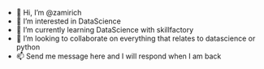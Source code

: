 - 👋 Hi, I’m @zamirich
- 👀 I’m interested in DataScience
- 🌱 I’m currently learning DataScience with skillfactory
- 💞️ I’m looking to collaborate on everything that relates to datascience or python
- 📫 Send me message here and I will respond when I am back

<!---
zamirich/zamirich is a ✨ special ✨ repository because its `README.md` (this file) appears on your GitHub profile.
You can click the Preview link to take a look at your changes.
--->
